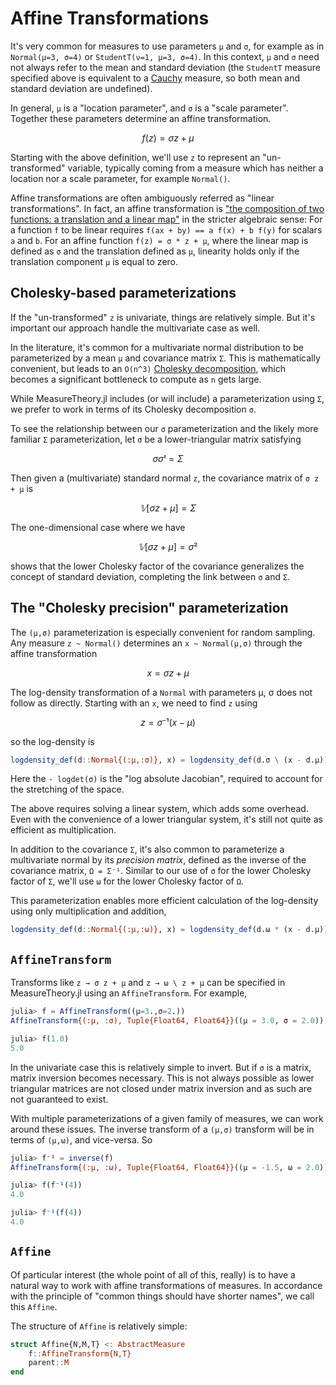 # Affine Transformations

It's very common for measures to use parameters `μ` and `σ`, for example as in `Normal(μ=3, σ=4)` or `StudentT(ν=1, μ=3, σ=4)`. In this context, `μ` and `σ` need not always refer to the mean and standard deviation (the `StudentT` measure specified above is equivalent to a [Cauchy](https://en.wikipedia.org/wiki/Cauchy_distribution) measure, so both mean and standard deviation are undefined).

In general, `μ` is a "location parameter", and `σ` is a "scale parameter". Together these parameters determine an affine transformation.

```math
f(z) = σ z + μ
```

Starting with the above definition, we'll use ``z`` to represent an "un-transformed" variable, typically coming from a measure which has neither a location nor a scale parameter, for example `Normal()`.

Affine transformations are often ambiguously referred as "linear transformations". In fact, an affine transformation is ["the composition of two functions: a translation and a linear map"](https://en.wikipedia.org/wiki/Affine_transformation#Representation) in the stricter algebraic sense: For a function `f` to be linear requires 
``f(ax + by) == a f(x) + b f(y)``
for scalars ``a`` and ``b``. For an affine function
``f(z) = σ * z + μ``, where the linear map is defined as ``σ`` and the translation defined as ``μ``,
linearity holds only if the translation component ``μ`` is equal to zero.


## Cholesky-based parameterizations

If the "un-transformed" `z` is univariate, things are relatively simple. But it's important our approach handle the multivariate case as well.

In the literature, it's common for a multivariate normal distribution to be parameterized by a mean `μ` and covariance matrix `Σ`. This is mathematically convenient, but leads to an ``O(n^3)`` [Cholesky decomposition](https://en.wikipedia.org/wiki/Cholesky_decomposition), which becomes a significant bottleneck to compute as ``n`` gets large.

While MeasureTheory.jl includes (or will include) a parameterization using `Σ`, we prefer to work in terms of its Cholesky decomposition ``σ``.

To see the relationship between our ``σ`` parameterization and the likely more familiar  ``Σ`` parameterization,  let ``σ`` be a lower-triangular matrix satisfying

```math
σ σᵗ = Σ
```

Then given a (multivariate) standard normal ``z``, the covariance matrix of ``σ z + μ`` is

```math
𝕍[σ z + μ] = Σ
```

The one-dimensional case where we have

```math
𝕍[σ z + μ] = σ²
```

shows that the lower Cholesky factor of the covariance generalizes the concept of standard deviation, completing the link between ``σ`` and `Σ`.

## The "Cholesky precision" parameterization

The ``(μ,σ)`` parameterization is especially convenient for random sampling. Any measure `z ~ Normal()` determines an `x ~ Normal(μ,σ)` through the affine transformation

```math
x = σ z + μ
```

The log-density transformation of a `Normal` with parameters μ, σ does not follow as directly. Starting with an ``x``, we need to find ``z`` using

```math
z = σ⁻¹ (x - μ)
```

so the log-density is

```julia
logdensity_def(d::Normal{(:μ,:σ)}, x) = logdensity_def(d.σ \ (x - d.μ)) - logdet(d.σ)
```

Here the `- logdet(σ)` is the "log absolute Jacobian", required to account for the stretching of the space.

The above requires solving a linear system, which adds some overhead. Even with the convenience of a lower triangular system, it's still not quite as efficient as multiplication.

In addition to the covariance ``Σ``, it's also common to parameterize a multivariate normal by its _precision matrix_, defined as the inverse of the covariance matrix, ``Ω = Σ⁻¹``. Similar to our use of ``σ`` for the lower Cholesky factor of `Σ`, we'll use ``ω`` for the lower Cholesky factor of ``Ω``.

This parameterization enables more efficient calculation of the log-density using only multiplication and addition,

```julia
logdensity_def(d::Normal{(:μ,:ω)}, x) = logdensity_def(d.ω * (x - d.μ)) + logdet(d.ω)
```

## `AffineTransform`

Transforms like ``z → σ z + μ`` and ``z → ω \ z + μ`` can be specified in MeasureTheory.jl using an `AffineTransform`. For example,

```julia
julia> f = AffineTransform((μ=3.,σ=2.))
AffineTransform{(:μ, :σ), Tuple{Float64, Float64}}((μ = 3.0, σ = 2.0))

julia> f(1.0)
5.0
```

In the univariate case this is relatively simple to invert. But if `σ` is a matrix, matrix inversion becomes necessary. This is not always possible as lower triangular matrices are not closed under matrix inversion and as such are not guaranteed to exist. 

With multiple parameterizations of a given family of measures, we can work around these issues. The inverse transform of a ``(μ,σ)`` transform will be in terms of ``(μ,ω)``, and vice-versa. So

```julia
julia> f⁻¹ = inverse(f)
AffineTransform{(:μ, :ω), Tuple{Float64, Float64}}((μ = -1.5, ω = 2.0))

julia> f(f⁻¹(4))
4.0

julia> f⁻¹(f(4))
4.0
```

## `Affine`

Of particular interest (the whole point of all of this, really) is to have a natural way to work with affine transformations of measures. In accordance with the principle of "common things should have shorter names", we call this `Affine`.

The structure of `Affine` is relatively simple:

```julia
struct Affine{N,M,T} <: AbstractMeasure
    f::AffineTransform{N,T}
    parent::M
end
```